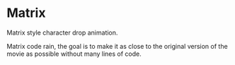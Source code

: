# Matrix
Matrix style character drop animation.

Matrix code rain, the goal is to make it as close to the original version of the movie as possible without many lines of code.
